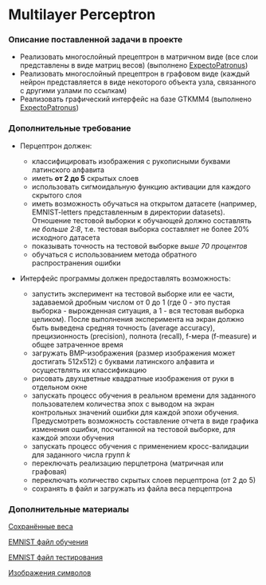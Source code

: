 # Multilayer Perceptron

### Описание поставленной задачи в проекте

* Реализовать многослойный прецептрон в матричном виде (все слои представлены в виде матриц весов) (выполнено [ExpectoPatronus](https://github.com/ExpectoPatronus))
* Реализовать многослойный прецептрон в графовом виде (каждый нейрон представляется в виде некоторого объекта узла, связанного с другими узлами по ссылкам)
* Реализовать графический интерфейс на базе GTKMM4 (выполнено [ExpectoPatronus](https://github.com/ExpectoPatronus))

### Дополнительные требование

- Перцептрон должен:
  - классифицировать изображения с рукописными буквами латинского алфавита
  - иметь **от 2 до 5** скрытых слоев
  - использовать сигмоидальную функцию активации для каждого скрытого слоя
  - иметь возможность обучаться на открытом датасете (например, EMNIST-letters представленным в директории datasets). Отношение тестовой выборки к обучающей должно составлять *не больше 2:8*, т.е. тестовая выборка составляет не более 20% исходного датасета
  - показывать точность на тестовой выборке *выше 70 процентов*
  - обучаться с использованием метода обратного распространения ошибки

- Интерфейс программы должен предоставлять возможность:
  - запустить эксперимент на тестовой выборке или ее части, задаваемой дробным числом от 0 до 1 (где 0 - это пустая выборка - вырожденная ситуация, а 1 - вся тестовая выборка целиком). После выполнения эксперимента на экран должно быть выведена средняя точность (average accuracy), прецизионность (precision), полнота (recall), f-мера (f-measure) и общее затраченное время
  - загружать BMP-изображения (размер изображения может достигать 512x512) с буквами латинского алфавита и осуществлять их классификацию
  - рисовать двухцветные квадратные изображения от руки в отдельном окне
  - запускать процесс обучения в реальном времени для заданного пользователем количества эпох с выводом на экран контрольных значений ошибки для каждой эпохи обучения. Предусмотреть возможность составление отчета в виде графика изменения ошибки, посчитанной на тестовой выборке, для каждой эпохи обучения
  - запускать процесс обучения с применением кросс-валидации для заданного числа групп _k_
  - переключать реализацию перцпетрона (матричная или графовая)
  - переключать количество скрытых слоев перцептрона (от 2 до 5)
  - сохранять в файл и загружать из файла веса перцептрона

### Дополнительные материалы
[Сохранённые веса](./src/setting/)

[EMNIST файл обучения](./src/datasets/emnist-letters-train.7z)

[EMNIST файл тестирования](./src/datasets/emnist-letters-test.7z)

[Изображения символов](./src/datasets/small_images/)